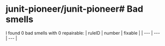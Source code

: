 # junit-pioneer/junit-pioneer# Bad smells
I found 0 bad smells with 0 repairable:
| ruleID | number | fixable |
| --- | --- | --- |
